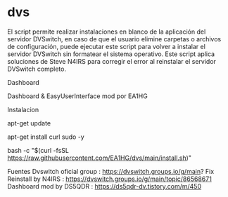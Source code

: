 # dvs
El script permite realizar instalaciones en blanco de la aplicación del servidor DVSwitch, en caso de que el usuario elimine carpetas o archivos de configuración, puede ejecutar este script para volver a instalar el servidor DVSwitch sin formatear el sistema operativo.
Este script aplica soluciones de Steve N4IRS para corregir el error al reinstalar el servidor DVSwitch completo.


Dashboard

Dashboard & EasyUserInterface mod por EA1HG

Instalacion

 apt-get update

 apt-get install curl sudo -y

 bash -c "$(curl -fsSL https://raw.githubusercontent.com/EA1HG/dvs/main/install.sh)"

Fuentes
Dvswitch oficial group : https://dvswitch.groups.io/g/main?
Fix Reinstall by N4IRS : https://dvswitch.groups.io/g/main/topic/86568671
Dashboard mod by DS5QDR : https://ds5qdr-dv.tistory.com/m/450
